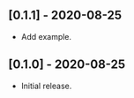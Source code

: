 <!--
Copyright 2020 hacker1024

Licensed under the Apache License, Version 2.0 (the "License");
you may not use this file except in compliance with the License.
You may obtain a copy of the License at

    http://www.apache.org/licenses/LICENSE-2.0

Unless required by applicable law or agreed to in writing, software
distributed under the License is distributed on an "AS IS" BASIS,
WITHOUT WARRANTIES OR CONDITIONS OF ANY KIND, either express or implied.
See the License for the specific language governing permissions and
limitations under the License.
-->

## [0.1.1] - 2020-08-25

* Add example.

## [0.1.0] - 2020-08-25

* Initial release.
